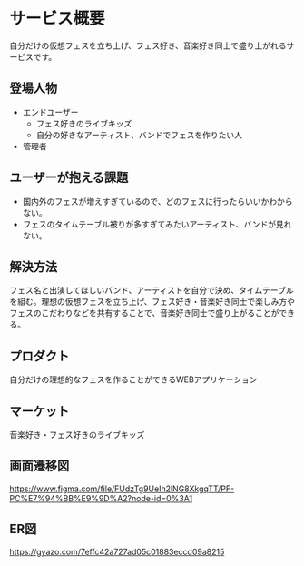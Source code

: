# サービス概要

自分だけの仮想フェスを立ち上げ、フェス好き、音楽好き同士で盛り上がれるサービスです。

## 登場人物

- エンドユーザー
  - フェス好きのライブキッズ
  - 自分の好きなアーティスト、バンドでフェスを作りたい人
- 管理者

## ユーザーが抱える課題

- 国内外のフェスが増えすぎているので、どのフェスに行ったらいいかわからない。
- フェスのタイムテーブル被りが多すぎてみたいアーティスト、バンドが見れない。

## 解決方法

フェス名と出演してほしいバンド、アーティストを自分で決め、タイムテーブルを組む。理想の仮想フェスを立ち上げ、フェス好き・音楽好き同士で楽しみ方やフェスのこだわりなどを共有することで、音楽好き同士で盛り上がることができる。

## プロダクト

自分だけの理想的なフェスを作ることができるWEBアプリケーション

## マーケット

音楽好き・フェス好きのライブキッズ

## 画面遷移図
https://www.figma.com/file/FUdzTg9UeIh2lNG8XkgqTT/PF-PC%E7%94%BB%E9%9D%A2?node-id=0%3A1

## ER図
https://gyazo.com/7effc42a727ad05c01883eccd09a8215
